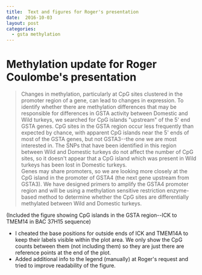 ```yaml
---
title:  Text and figures for Roger's presentation
date:  2016-10-03
layout: post
categories:
  - gsta methylation
---
```


# Methylation update for Roger Coulombe's presentation

>Changes in methylation, particularly at CpG sites clustered in the promoter region of a gene, can lead to changes in expression. To identify whether there are methylation differences that may be responsible for differences in GSTA activity between Domestic and Wild turkeys, we searched for CpG islands "upstream" of the 5' end GSTA genes. CpG sites in the GSTA region occur less frequently than expected by chance, with apparent CpG islands near the 5' ends of most of the GSTA genes, but not GSTA3--the one we are most interested in.
>The SNPs that have been identified in this region between Wild and Domestic turkeys do not affect the number of CpG sites, so it doesn't appear that a CpG island which was present in Wild turkeys has been lost in Domestic turkeys.  
>Genes may share promoters, so we are looking more closely at the CpG island in the promoter of GSTA4 (the next gene upstream from GSTA3). We have designed primers to amplify the GSTA4 promoter region and will be using a methylation sensitive restriction enzyme-based method to determine whether the CpG sites are differentially methylated between Wild and Domestic turkeys.

(Included the figure showing CpG islands in the GSTA region--ICK to TMEM14 in BAC 37H15 sequence)

  * I cheated the base positions for outside ends of ICK and TMEM14A to keep their labels visible within the plot area. We only show the CpG counts between them (not including them) so they are just there are reference points at the end of the plot.
  * Added additional info to the legend (manually) at Roger's request and tried to improve readability of the figure.

